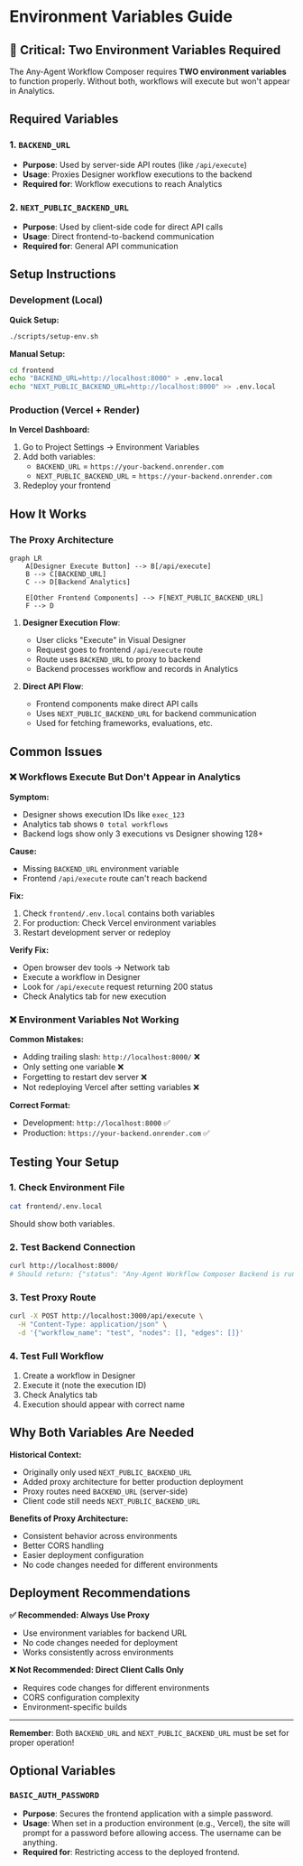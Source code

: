 # Environment Variables Guide

## 🚨 Critical: Two Environment Variables Required

The Any-Agent Workflow Composer requires **TWO environment variables** to function properly. Without both, workflows will execute but won't appear in Analytics.

## Required Variables

### 1. `BACKEND_URL`
- **Purpose**: Used by server-side API routes (like `/api/execute`)
- **Usage**: Proxies Designer workflow executions to the backend
- **Required for**: Workflow executions to reach Analytics

### 2. `NEXT_PUBLIC_BACKEND_URL`
- **Purpose**: Used by client-side code for direct API calls
- **Usage**: Direct frontend-to-backend communication
- **Required for**: General API communication

## Setup Instructions

### Development (Local)

**Quick Setup:**
```bash
./scripts/setup-env.sh
```

**Manual Setup:**
```bash
cd frontend
echo "BACKEND_URL=http://localhost:8000" > .env.local
echo "NEXT_PUBLIC_BACKEND_URL=http://localhost:8000" >> .env.local
```

### Production (Vercel + Render)

**In Vercel Dashboard:**
1. Go to Project Settings → Environment Variables
2. Add both variables:
   - `BACKEND_URL` = `https://your-backend.onrender.com`
   - `NEXT_PUBLIC_BACKEND_URL` = `https://your-backend.onrender.com`
3. Redeploy your frontend

## How It Works

### The Proxy Architecture

```mermaid
graph LR
    A[Designer Execute Button] --> B[/api/execute]
    B --> C[BACKEND_URL]
    C --> D[Backend Analytics]
    
    E[Other Frontend Components] --> F[NEXT_PUBLIC_BACKEND_URL]
    F --> D
```

1. **Designer Execution Flow**:
   - User clicks "Execute" in Visual Designer
   - Request goes to frontend `/api/execute` route
   - Route uses `BACKEND_URL` to proxy to backend
   - Backend processes workflow and records in Analytics

2. **Direct API Flow**:
   - Frontend components make direct API calls
   - Uses `NEXT_PUBLIC_BACKEND_URL` for backend communication
   - Used for fetching frameworks, evaluations, etc.

## Common Issues

### ❌ Workflows Execute But Don't Appear in Analytics

**Symptom:**
- Designer shows execution IDs like `exec_123`
- Analytics tab shows `0 total workflows`
- Backend logs show only 3 executions vs Designer showing 128+

**Cause:**
- Missing `BACKEND_URL` environment variable
- Frontend `/api/execute` route can't reach backend

**Fix:**
1. Check `frontend/.env.local` contains both variables
2. For production: Check Vercel environment variables
3. Restart development server or redeploy

**Verify Fix:**
- Open browser dev tools → Network tab
- Execute a workflow in Designer
- Look for `/api/execute` request returning 200 status
- Check Analytics tab for new execution

### ❌ Environment Variables Not Working

**Common Mistakes:**
- Adding trailing slash: `http://localhost:8000/` ❌
- Only setting one variable ❌
- Forgetting to restart dev server ❌
- Not redeploying Vercel after setting variables ❌

**Correct Format:**
- Development: `http://localhost:8000` ✅
- Production: `https://your-backend.onrender.com` ✅

## Testing Your Setup

### 1. Check Environment File
```bash
cat frontend/.env.local
```
Should show both variables.

### 2. Test Backend Connection
```bash
curl http://localhost:8000/
# Should return: {"status": "Any-Agent Workflow Composer Backend is running!"}
```

### 3. Test Proxy Route
```bash
curl -X POST http://localhost:3000/api/execute \
  -H "Content-Type: application/json" \
  -d '{"workflow_name": "test", "nodes": [], "edges": []}'
```

### 4. Test Full Workflow
1. Create a workflow in Designer
2. Execute it (note the execution ID)
3. Check Analytics tab
4. Execution should appear with correct name

## Why Both Variables Are Needed

**Historical Context:**
- Originally only used `NEXT_PUBLIC_BACKEND_URL`
- Added proxy architecture for better production deployment
- Proxy routes need `BACKEND_URL` (server-side)
- Client code still needs `NEXT_PUBLIC_BACKEND_URL`

**Benefits of Proxy Architecture:**
- Consistent behavior across environments
- Better CORS handling
- Easier deployment configuration
- No code changes needed for different environments

## Deployment Recommendations

**✅ Recommended: Always Use Proxy**
- Use environment variables for backend URL
- No code changes needed for deployment
- Works consistently across environments

**❌ Not Recommended: Direct Client Calls Only**
- Requires code changes for different environments
- CORS configuration complexity
- Environment-specific builds

---

**Remember**: Both `BACKEND_URL` and `NEXT_PUBLIC_BACKEND_URL` must be set for proper operation! 

## Optional Variables

### `BASIC_AUTH_PASSWORD`
- **Purpose**: Secures the frontend application with a simple password.
- **Usage**: When set in a production environment (e.g., Vercel), the site will prompt for a password before allowing access. The username can be anything.
- **Required for**: Restricting access to the deployed frontend. 